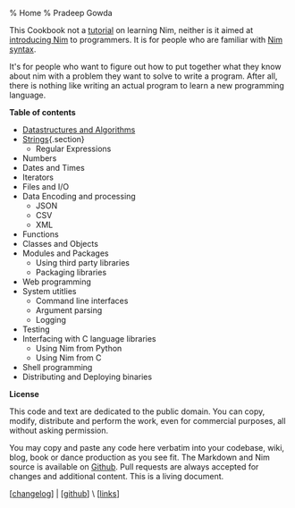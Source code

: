 % Home
% Pradeep Gowda

This Cookbook not a [tutorial](https://nim-lang.org/docs/tut1.html) on learning Nim, neither is it aimed at [introducing Nim](http://howistart.org/posts/nim/1/index.html) to programmers. It is for people who are familiar with [Nim syntax](https://nim-lang.org/docs/manual.html).

It's for people who want to figure out how to put together what they know about nim with a problem they want to solve to write a program.
After all, there is nothing like writing an actual program to learn a new programming language.


**Table of contents**

* [Datastructures and Algorithms](dsalgo.html)
* [Strings](strings.html){.section}
	+ Regular Expressions
* Numbers
* Dates and Times
* Iterators
* Files and I/O
* Data Encoding and processing
	+ JSON
	+ CSV
	+ XML
* Functions
* Classes and Objects
* Modules and Packages
	+ Using third party libraries
	+ Packaging libraries
* Web programming
* System utitlies
	+ Command line interfaces
	+ Argument parsing
	+ Logging
* Testing
* Interfacing with C language libraries
	+ Using Nim from Python
	+ Using Nim from C
* Shell programming
* Distributing and Deploying binaries


**License**

This code and text are dedicated to the public domain. You can copy, modify, distribute and perform the work, even for commercial purposes, all without asking permission.

You may copy and paste any code here verbatim into your codebase, wiki, blog, book or dance production as you see fit. The Markdown and Nim source is available on [Github](https://github.com/btbytes/nim-cookbook/). Pull requests are always accepted for changes and additional content. This is a living document.

[[changelog](changelog.html)] | [[github](https://github.com/btbytes/nim-cookbook/)] \ [[links](links.html)]

